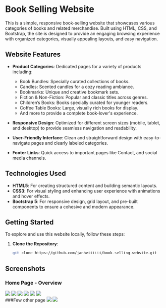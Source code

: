 # Book Selling Website

This is a simple, responsive book-selling website that showcases various categories of books and related merchandise. Built using HTML, CSS, and Bootstrap, the site is designed to provide an engaging browsing experience with organized categories, visually appealing layouts, and easy navigation.

## Website Features

- **Product Categories**: Dedicated pages for a variety of products including:
  - Book Bundles: Specially curated collections of books.
  - Candles: Scented candles for a cozy reading ambiance.
  - Bookmarks: Unique and creative bookmark sets.
  - Fiction & Non-Fiction: Popular and classic titles across genres.
  - Children’s Books: Books specially curated for younger readers.
  - Coffee Table Books: Large, visually rich books for display.
  - And more to provide a complete book-lover's experience.
    
- **Responsive Design**: Optimized for different screen sizes (mobile, tablet, and desktop) to provide seamless navigation and readability.

- **User-Friendly Interface**: Clean and straightforward design with easy-to-navigate pages and clearly labeled categories.
  
- **Footer Links**: Quick access to important pages like Contact, and social media channels.

## Technologies Used

- **HTML5**: For creating structured content and building semantic layouts.
- **CSS3**: For visual styling and enhancing user experience with animations and hover effects.
- **Bootstrap 5**: For responsive design, grid layout, and pre-built components to ensure a cohesive and modern appearance.

## Getting Started

To explore and use this website locally, follow these steps:

1. **Clone the Repository**:
   ```bash
   git clone https://github.com/janhviiiiii/book-selling-website.git

## Screenshots
### Home Page - Overview

<img src="img/Home_1.png" width="auto" height="auto" />
<img src="img/Home_2.png" width="auto" height="auto" />
<img src="img/Home_3.png" width="auto" height="auto" />
<img src="img/Home_4.png" width="auto" height="auto" />
<img src="img/Home_5.png" width="auto" height="auto" />
<img src="img/Home_6.png" width="auto" height="auto" />
<br/>
###Few other page
<img src="img/Mysterybox_1.png" width="auto" height="auto" />
<img src="img/Gifting.jpg" width="auto" height="auto" />


   
